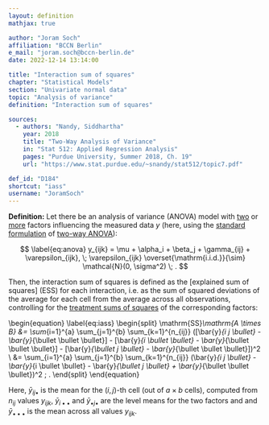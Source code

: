 ```yaml
---
layout: definition
mathjax: true

author: "Joram Soch"
affiliation: "BCCN Berlin"
e_mail: "joram.soch@bccn-berlin.de"
date: 2022-12-14 13:14:00

title: "Interaction sum of squares"
chapter: "Statistical Models"
section: "Univariate normal data"
topic: "Analysis of variance"
definition: "Interaction sum of squares"

sources:
  - authors: "Nandy, Siddhartha"
    year: 2018
    title: "Two-Way Analysis of Variance"
    in: "Stat 512: Applied Regression Analysis"
    pages: "Purdue University, Summer 2018, Ch. 19"
    url: "https://www.stat.purdue.edu/~snandy/stat512/topic7.pdf"

def_id: "D184"
shortcut: "iass"
username: "JoramSoch"
---
```



**Definition:** Let there be an analysis of variance (ANOVA) model with [two](/D/anova2) or [more](/D/anovan) factors influencing the measured data $y$ (here, using the [standard formulation](/P/anova2-pss) of [two-way ANOVA](/D/anova2)):

$$ \label{eq:anova}
y_{ijk} = \mu + \alpha_i + \beta_j + \gamma_{ij} + \varepsilon_{ijk}, \; \varepsilon_{ijk} \overset{\mathrm{i.i.d.}}{\sim} \mathcal{N}(0, \sigma^2) \; .
$$

Then, the interaction sum of squares is defined as the [explained sum of squares] (ESS) for each interaction, i.e. as the sum of squared deviations of the average for each cell from the average across all observations, controlling for the [treatment sums of squares](/D/trss) of the corresponding factors:

\begin{equation} \label{eq:iass}
\begin{split}
\mathrm{SS}_\mathrm{A \times B} &= \sum_{i=1}^{a} \sum_{j=1}^{b} \sum_{k=1}^{n_{ij}} ([\bar{y}_{i j \bullet} - \bar{y}_{\bullet \bullet \bullet}] - [\bar{y}_{i \bullet \bullet} - \bar{y}_{\bullet \bullet \bullet}] - [\bar{y}_{\bullet j \bullet} - \bar{y}_{\bullet \bullet \bullet}])^2 \\
&= \sum_{i=1}^{a} \sum_{j=1}^{b} \sum_{k=1}^{n_{ij}} (\bar{y}_{i j \bullet} - \bar{y}_{i \bullet \bullet} - \bar{y}_{\bullet j \bullet} + \bar{y}_{\bullet \bullet \bullet})^2 \; .
\end{split}
\end{equation}

Here, $\bar{y} _{i j \bullet}$ is the mean for the $(i,j)$-th cell (out of $a \times b$ cells), computed from $n_{ij}$ values $y_{ijk}$, $\bar{y} _{i \bullet \bullet}$ and $\bar{y} _{\bullet j \bullet}$ are the level means for the two factors and and $\bar{y} _{\bullet \bullet \bullet}$ is the mean across all values $y_{ijk}$.